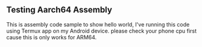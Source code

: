 ## Testing Aarch64 Assembly

This is assembly code sample to show hello world, I've running this code using Termux app on my Android device.
please check your phone cpu first cause this is only works for ARM64.


